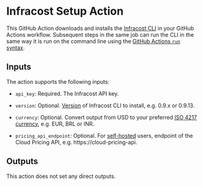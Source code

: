 # Infracost Setup Action

This GitHub Action downloads and installs the [Infracost CLI](https://github.com/infracost/infracost) in your GitHub Actions workflow. Subsequent steps in the same job can run the CLI in the same way it is run on the command line using the [GitHub Actions `run` syntax](https://help.github.com/en/actions/reference/workflow-syntax-for-github-actions#jobsjob_idstepsrun).

## Inputs

The action supports the following inputs:

- `api_key`: Required. The Infracost API key.

- `version`: Optional. [Version](https://github.com/infracost/infracost/releases) of Infracost CLI to install, e.g. 0.9.x or 0.9.13.

- `currency`: Optional. Convert output from USD to your preferred [ISO 4217 currency](https://en.wikipedia.org/wiki/ISO_4217#Active_codes), e.g. EUR, BRL or INR.

- `pricing_api_endpoint`: Optional. For [self-hosted](https://www.infracost.io/docs/cloud_pricing_api/self_hosted) users, endpoint of the Cloud Pricing API, e.g. https://cloud-pricing-api.

## Outputs

This action does not set any direct outputs.

